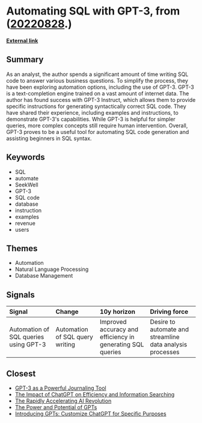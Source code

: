 # __Automating SQL with GPT-3__, from ([20220828](https://kghosh.substack.com/p/20220828).)

__[External link](https://blog.seekwell.io/gpt3)__



## Summary

As an analyst, the author spends a significant amount of time writing SQL code to answer various business questions. To simplify the process, they have been exploring automation options, including the use of GPT-3. GPT-3 is a text-completion engine trained on a vast amount of internet data. The author has found success with GPT-3 Instruct, which allows them to provide specific instructions for generating syntactically correct SQL code. They have shared their experience, including examples and instructions, to demonstrate GPT-3's capabilities. While GPT-3 is helpful for simpler queries, more complex concepts still require human intervention. Overall, GPT-3 proves to be a useful tool for automating SQL code generation and assisting beginners in SQL syntax.

## Keywords

* SQL
* automate
* SeekWell
* GPT-3
* SQL code
* database
* instruction
* examples
* revenue
* users

## Themes

* Automation
* Natural Language Processing
* Database Management

## Signals

| Signal                                | Change                          | 10y horizon                                                | Driving force                                             |
|:--------------------------------------|:--------------------------------|:-----------------------------------------------------------|:----------------------------------------------------------|
| Automation of SQL queries using GPT-3 | Automation of SQL query writing | Improved accuracy and efficiency in generating SQL queries | Desire to automate and streamline data analysis processes |

## Closest

* [GPT-3 as a Powerful Journaling Tool](d55af8b33e1f586f692dd1ac595444c6)
* [The Impact of ChatGPT on Efficiency and Information Searching](e8b7faf708568f9f39abe04b778c4631)
* [The Rapidly Accelerating AI Revolution](1dea025d0138e53b9f644748f63a15bc)
* [The Power and Potential of GPTs](a7a5e8b41b65f1390a0098e577dbea46)
* [Introducing GPTs: Customize ChatGPT for Specific Purposes](f9b73418962acd66fb1ae29b21d7f943)